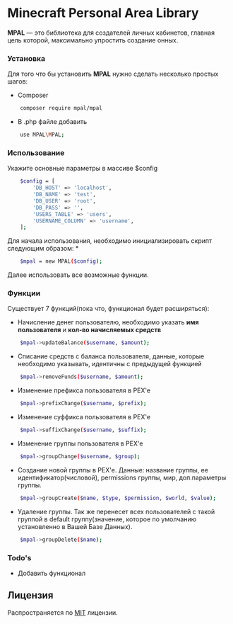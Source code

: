 # Minecraft Personal Area Library
**MPAL** — это библиотека для создателей личных кабинетов, главная цель которой, максимально упростить создание онных.

### Установка
Для того что бы установить **MPAL** нужно сделать несколько простых шагов:
* Composer
```sh
    composer require mpal/mpal
```
* В .php файле добавить
```sh
    use MPAL\MPAL;
```

### Использование
Укажите основные параметры в массиве $config
```sh
    $config = [
        'DB_HOST' => 'localhost',
        'DB_NAME' => 'test',
        'DB_USER' => 'root',
        'DB_PASS' => '',
        'USERS_TABLE' => 'users',
        'USERNAME_COLUMN' => 'username',
    ];
```
Для начала использования, необходимо инициализировать скрипт следующим образом:
*
```sh
    $mpal = new MPAL($config);
```

Далее использовать все возможные функции.

### Функции
Существует 7 функций(пока что, функционал будет расширяться):
* Начисление денег пользователю, необходимо указать **имя пользователя** и **кол-во начисляемых средств**
```sh
    $mpal->updateBalance($username, $amount);
```
* Списание средств с баланса пользователя, данные, которые необходимо указывать, идентичны с предыдущей функцией
```sh
    $mpal->removeFunds($username, $amount);
```
* Изменение префикса пользователя в PEX'e
```sh
    $mpal->prefixChange($username, $prefix);
```
* Изменение суффикса пользователя в PEX'e
```sh
    $mpal->suffixChange($username, $suffix);
```
* Изменение группы пользователя в PEX'e
```sh
    $mpal->groupChange($username, $group);
```
* Создание новой группы в PEX'e. Данные: название группы, ее идентификатор(числовой), permissions группы, мир, доп.параметры группы.
```sh
    $mpal->groupCreate($name, $type, $permission, $world, $value);
```
* Удаление группы. Так же перенесет всех пользователей с такой группой в default группу(значение, которое по умолчанию установленно в Вашей Базе Данных).
```sh
    $mpal->groupDelete($name);
```

### Todo's

 - Добавить функционал

Лицензия
----

Распространяется по [MIT](https://github.com/I7uoHep/minecraftLibrary/blob/master/LICENSE) лицензии.
